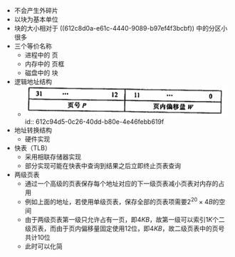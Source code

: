 - 不会产生外碎片
- 以块为基本单位
- 块的大小相对于 ((612c8d0a-e61c-4440-9089-b97ef4f3bcbf)) 中的分区小很多
- 三个等价名称
	- 进程中的 页
	- 内存中的 页框
	- 磁盘中的 块
- 逻辑地址结构
	- ![image.png](../assets/image_1630310727149_0.png)
	  id:: 612c94d5-0c26-40dd-b80e-4e46febb619f
- 地址转换结构
	- 硬件实现
- 快表（TLB）
	- 采用相联存储器实现
	- 部分实现可能在快表中查询到结果之后立即终止页表查询
- 两级页表
	- 通过一个高级的页表保存每个地址对应的下一级页表减小页表对内存的占用
	- 例如上面的地址，若使用单级页表，保存全部的页表项需要$2^{20}\times 4B$的空间
	- 由于两级页表第一级只允许占有一页，即$4KB$，故第一级可以索引$1K$个二级页表，而由于页内偏移量固定使用12位，即$4KB$，故二级页表中的页号共计10位
	- 此时可以化简